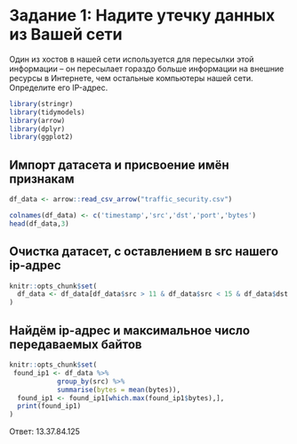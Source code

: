 # Задание 1: Надите утечку данных из Вашей сети

Один из хостов в нашей сети используется для пересылки этой
информации – он пересылает гораздо больше информации на внешние ресурсы
в Интернете, чем остальные компьютеры нашей сети. Определите его
IP-адрес.

```r
library(stringr)
library(tidymodels)
library(arrow)
library(dplyr)
library(ggplot2)
```

## Импорт датасета и присвоение имён признакам

```r
df_data <- arrow::read_csv_arrow("traffic_security.csv")
```

```r
colnames(df_data) <- c('timestamp','src','dst','port','bytes')
head(df_data,3)
```

## Очистка датасет, с оставлением в src нашего ip-адрес

```r
knitr::opts_chunk$set(
  df_data <- df_data[df_data$src > 11 & df_data$src < 15 & df_data$dst < 11 | df_data$dst > 15, ]
)
```

## Найдём ip-адрес и максимальное число передаваемых байтов

```r
knitr::opts_chunk$set(
 found_ip1 <- df_data %>%
            group_by(src) %>%
            summarise(bytes = mean(bytes)),
  found_ip1 <- found_ip1[which.max(found_ip1$bytes),],
  print(found_ip1)
)
```

Ответ: 13.37.84.125
